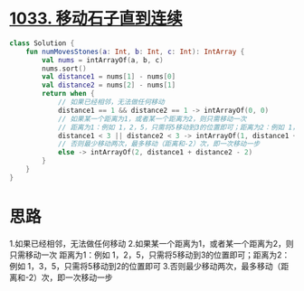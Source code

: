 # [1033. 移动石子直到连续](https://leetcode-cn.com/problems/moving-stones-until-consecutive/)

```kotlin
class Solution {
    fun numMovesStones(a: Int, b: Int, c: Int): IntArray {
        val nums = intArrayOf(a, b, c)
        nums.sort()
        val distance1 = nums[1] - nums[0]
        val distance2 = nums[2] - nums[1]
        return when {
            // 如果已经相邻，无法做任何移动
            distance1 == 1 && distance2 == 1 -> intArrayOf(0, 0)
            // 如果某一个距离为1，或者某一个距离为2，则只需移动一次
            // 距离为1：例如 1，2，5，只需将5移动到3的位置即可；距离为2：例如 1，3，5，只需将5移动到2的位置即可
            distance1 < 3 || distance2 < 3 -> intArrayOf(1, distance1 + distance2 - 2)
            // 否则最少移动两次，最多移动（距离和-2）次，即一次移动一步
            else -> intArrayOf(2, distance1 + distance2 - 2)
        }
    }
}
```

# 思路

1.如果已经相邻，无法做任何移动
2.如果某一个距离为1，或者某一个距离为2，则只需移动一次
距离为1：例如 1，2，5，只需将5移动到3的位置即可；距离为2：例如 1，3，5，只需将5移动到2的位置即可
3.否则最少移动两次，最多移动（距离和-2）次，即一次移动一步